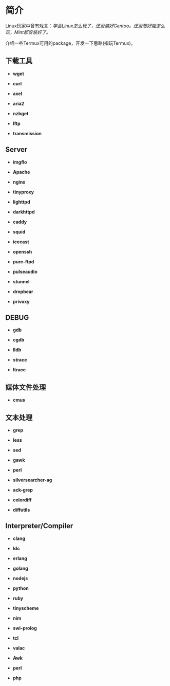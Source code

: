 # 简介

Linux玩家中曾有戏言：_学会Linux怎么玩了，还没装好Gentoo。还没想好能怎么玩，Mint都安装好了。_

介绍一些Termux可用的package，开发一下思路(指玩Termux)。


## 下载工具

+ **wget**

+ **curl**

+ **axel**

+ **aria2**

+ **nzbget**

+ **lftp**

+ **transmission**

## Server

+ **imgflo**

+ **Apache**

+ **nginx**

+ **tinyproxy**

+ **lighttpd**

+ **darkhttpd**

+ **caddy**

+ **squid**

+ **icecast**

+ **openssh**

+ **pure-ftpd**

+ **pulseaudio**

+ **stunnel**

+ **dropbear**

+ **privoxy**

## DEBUG

+ **gdb**

+ **cgdb**

+ **lldb**

+ **strace**

+ **ltrace**

## 媒体文件处理

+ **cmus**

## 文本处理

+ **grep**

+ **less**

+ **sed**

+ **gawk**

+ **perl**

+ **silversearcher-ag**

+ **ack-grep**

+ **colordiff**

+ **diffutils**

## Interpreter/Compiler

+ **clang**

+ **ldc**

+ **erlang**

+ **golang**

+ **nodejs**

+ **python**

+ **ruby**

+ **tinyscheme**

+ **nim**

+ **swi-prolog**

+ **tcl**

+ **valac**

+ **Awk**

+ **perl**

+ **php**





